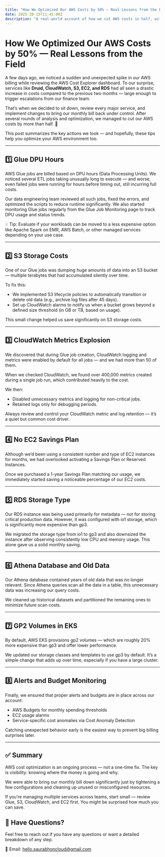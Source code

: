 ```yaml
---
title: "How We Optimized Our AWS Costs by 50% — Real Lessons from the Field"
date: 2025-10-15T11:45:00Z
description: "A real-world account of how we cut AWS costs in half, with actionable tips and lessons learned."
---
```


# How We Optimized Our AWS Costs by 50% — Real Lessons from the Field

A few days ago, we noticed a sudden and unexpected spike in our AWS billing while reviewing the AWS Cost Explorer dashboard. To our surprise, services like **Druid, CloudWatch, S3, EC2, and RDS** had all seen a drastic increase in costs compared to the previous two months — large enough to trigger escalations from our finance team.

That’s when we decided to sit down, review every major service, and implement changes to bring our monthly bill back under control.
After several rounds of analysis and optimization, we managed to cut our AWS costs by more than half. 🎯

This post summarizes the key actions we took — and hopefully, these tips help you optimize your AWS environment too.

---

## 1️⃣ Glue DPU Hours

AWS Glue jobs are billed based on DPU hours (Data Processing Units).
We noticed several ETL jobs taking unusually long to execute — and worse, even failed jobs were running for hours before timing out, still incurring full costs.

Our data engineering team reviewed all such jobs, fixed the errors, and optimized the scripts to reduce runtime significantly.
We also started monitoring Glue jobs regularly from the Glue Job Monitoring page to track DPU usage and status trends.

💡 Tip: Evaluate if your workloads can be moved to a less expensive option like Apache Spark on EMR, AWS Batch, or other managed services depending on your use case.

---

## 2️⃣ S3 Storage Costs

One of our Glue jobs was dumping huge amounts of data into an S3 bucket — multiple terabytes that had accumulated silently over time.

To fix this:

- We implemented S3 lifecycle policies to automatically transition or delete old data (e.g., archive log files after 45 days).
- Set up CloudWatch alarms to notify us when a bucket grows beyond a defined size threshold (in GB or TB, based on usage).

This small change helped us save significantly on S3 storage costs.

---

## 3️⃣ CloudWatch Metrics Explosion

We discovered that during Glue job creation, CloudWatch logging and metrics were enabled by default for all jobs — and we had more than 50 of them.

When we checked CloudWatch, we found over 400,000 metrics created during a single job run, which contributed heavily to the cost.

We then:

- Disabled unnecessary metrics and logging for non-critical jobs.
- Retained logs only for debugging periods.

Always review and control your CloudWatch metric and log retention — it’s a quiet but common cost driver.

---

## 4️⃣ No EC2 Savings Plan

Although we’d been using a consistent number and type of EC2 instances for months, we had overlooked activating a Savings Plan or Reserved Instances.

Once we purchased a 1-year Savings Plan matching our usage, we immediately started saving a noticeable percentage of our EC2 costs.

---

## 5️⃣ RDS Storage Type

Our RDS instance was being used primarily for metadata — not for storing critical production data.
However, it was configured with io1 storage, which is significantly more expensive than gp3.

We migrated the storage type from io1 to gp3 and also downsized the instance after observing consistently low CPU and memory usage.
This alone gave us a solid monthly saving.

---

## 6️⃣ Athena Database and Old Data

Our Athena database contained years of old data that was no longer relevant.
Since Athena queries scan all the data in a table, this unnecessary data was increasing our query costs.

We cleaned up historical datasets and partitioned the remaining ones to minimize future scan costs.

---

## 7️⃣ GP2 Volumes in EKS

By default, AWS EKS provisions gp2 volumes — which are roughly 20% more expensive than gp3 and offer lower performance.

We updated our storage classes and templates to use gp3 by default.
It’s a simple change that adds up over time, especially if you have a large cluster.

---

## 8️⃣ Alerts and Budget Monitoring

Finally, we ensured that proper alerts and budgets are in place across our account:

- AWS Budgets for monthly spending thresholds
- EC2 usage alarms
- Service-specific cost anomalies via Cost Anomaly Detection

Catching unexpected behavior early is the easiest way to prevent big billing surprises later.

---

## ✅ Summary

AWS cost optimization is an ongoing process — not a one-time fix.
The key is visibility: knowing where the money is going and why.

We were able to bring our monthly bill down significantly just by tightening a few configurations and cleaning up unused or misconfigured resources.

If you’re managing multiple services across teams, start small — review Glue, S3, CloudWatch, and EC2 first. You might be surprised how much you can save.

## 💬 Have Questions?

Feel free to reach out if you have any questions or want a detailed breakdown of any step.

📧 Email: [hello.saurabhoncloud@gmail.com](mailto:hello.saurabhoncloud@gmail.com)
